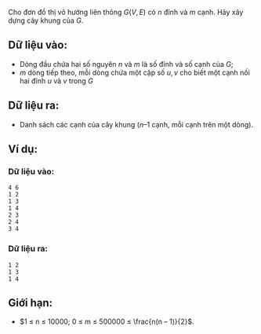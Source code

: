Cho đơn đồ thị vô hướng liên thông $G(V, E)$ có $n$ đỉnh và $m$ cạnh. Hãy xây dựng cây khung của $G$.

## Dữ liệu vào:
- Dòng đầu chứa hai số nguyên $n$ và $m$ là số đỉnh và số cạnh của $G$;
- $m$ dòng tiếp theo, mỗi dòng chứa một cặp số $u, v$ cho biết một cạnh nối hai đỉnh $u$ và $v$ trong $G$

## Dữ liệu ra:
- Danh sách các cạnh của cây khung ($n – 1$ cạnh, mỗi cạnh trên một dòng).

## Ví dụ:
### Dữ liệu vào:
```
4 6
1 2 
1 3
1 4
2 3
2 4
3 4
```

### Dữ liệu ra:
```
1 2
1 3
1 4
```

## Giới hạn:
- $1 ≤ n ≤ 10000; 0 ≤ m ≤ 500000 ≤ \frac{n(n – 1)}{2}$.